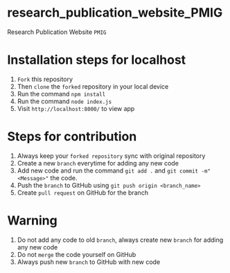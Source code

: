 # research_publication_website_PMIG
Research Publication Website `PMIG`

# Installation steps for localhost
1. `Fork` this repository
2. Then `clone` the `forked` repository in your local device
3. Run the command `npm install`
4. Run the command `node index.js`
5. Visit `http://localhost:8000/` to view app

# Steps for contribution
1. Always keep your `forked repository` sync with original repository 
2. Create a new `branch` everytime for adding any new code
3. Add new code and run the command `git add .` and `git commit -m"<Message>"` the code.
4. Push the `branch` to GitHub using `git push origin <branch_name>`
5. Create `pull request` on GitHub for the branch

# Warning
1. Do not add any code to old `branch`, always create new `branch` for adding any new code
2. Do not `merge` the code yourself on GitHub
3. Always push new `branch` to GitHub with new code
